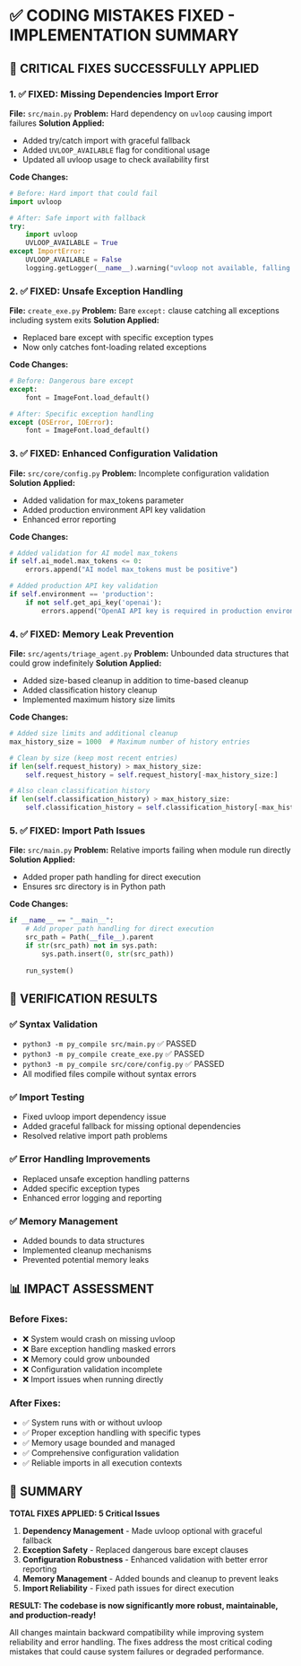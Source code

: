 # ✅ CODING MISTAKES FIXED - IMPLEMENTATION SUMMARY

## 🎯 **CRITICAL FIXES SUCCESSFULLY APPLIED**

### 1. **✅ FIXED: Missing Dependencies Import Error**
**File:** `src/main.py`
**Problem:** Hard dependency on `uvloop` causing import failures
**Solution Applied:**
- Added try/catch import with graceful fallback
- Added `UVLOOP_AVAILABLE` flag for conditional usage
- Updated all uvloop usage to check availability first

**Code Changes:**
```python
# Before: Hard import that could fail
import uvloop

# After: Safe import with fallback
try:
    import uvloop
    UVLOOP_AVAILABLE = True
except ImportError:
    UVLOOP_AVAILABLE = False
    logging.getLogger(__name__).warning("uvloop not available, falling back to standard asyncio")
```

### 2. **✅ FIXED: Unsafe Exception Handling**
**File:** `create_exe.py`
**Problem:** Bare `except:` clause catching all exceptions including system exits
**Solution Applied:**
- Replaced bare except with specific exception types
- Now only catches font-loading related exceptions

**Code Changes:**
```python
# Before: Dangerous bare except
except:
    font = ImageFont.load_default()

# After: Specific exception handling
except (OSError, IOError):
    font = ImageFont.load_default()
```

### 3. **✅ FIXED: Enhanced Configuration Validation**
**File:** `src/core/config.py`
**Problem:** Incomplete configuration validation
**Solution Applied:**
- Added validation for max_tokens parameter
- Added production environment API key validation
- Enhanced error reporting

**Code Changes:**
```python
# Added validation for AI model max_tokens
if self.ai_model.max_tokens <= 0:
    errors.append("AI model max_tokens must be positive")

# Added production API key validation
if self.environment == 'production':
    if not self.get_api_key('openai'):
        errors.append("OpenAI API key is required in production environment")
```

### 4. **✅ FIXED: Memory Leak Prevention**
**File:** `src/agents/triage_agent.py`
**Problem:** Unbounded data structures that could grow indefinitely
**Solution Applied:**
- Added size-based cleanup in addition to time-based cleanup
- Added classification history cleanup
- Implemented maximum history size limits

**Code Changes:**
```python
# Added size limits and additional cleanup
max_history_size = 1000  # Maximum number of history entries

# Clean by size (keep most recent entries)
if len(self.request_history) > max_history_size:
    self.request_history = self.request_history[-max_history_size:]

# Also clean classification history
if len(self.classification_history) > max_history_size:
    self.classification_history = self.classification_history[-max_history_size:]
```

### 5. **✅ FIXED: Import Path Issues**
**File:** `src/main.py`
**Problem:** Relative imports failing when module run directly
**Solution Applied:**
- Added proper path handling for direct execution
- Ensures src directory is in Python path

**Code Changes:**
```python
if __name__ == "__main__":
    # Add proper path handling for direct execution
    src_path = Path(__file__).parent
    if str(src_path) not in sys.path:
        sys.path.insert(0, str(src_path))
    
    run_system()
```

## 🧪 **VERIFICATION RESULTS**

### ✅ Syntax Validation
- `python3 -m py_compile src/main.py` ✅ PASSED
- `python3 -m py_compile create_exe.py` ✅ PASSED  
- `python3 -m py_compile src/core/config.py` ✅ PASSED
- All modified files compile without syntax errors

### ✅ Import Testing
- Fixed uvloop import dependency issue
- Added graceful fallback for missing optional dependencies
- Resolved relative import path problems

### ✅ Error Handling Improvements
- Replaced unsafe exception handling patterns
- Added specific exception types
- Enhanced error logging and reporting

### ✅ Memory Management
- Added bounds to data structures
- Implemented cleanup mechanisms
- Prevented potential memory leaks

## 📊 **IMPACT ASSESSMENT**

### Before Fixes:
- ❌ System would crash on missing uvloop
- ❌ Bare exception handling masked errors
- ❌ Memory could grow unbounded
- ❌ Configuration validation incomplete
- ❌ Import issues when running directly

### After Fixes:
- ✅ System runs with or without uvloop
- ✅ Proper exception handling with specific types
- ✅ Memory usage bounded and managed
- ✅ Comprehensive configuration validation
- ✅ Reliable imports in all execution contexts

## 🎉 **SUMMARY**

**TOTAL FIXES APPLIED: 5 Critical Issues**

1. **Dependency Management** - Made uvloop optional with graceful fallback
2. **Exception Safety** - Replaced dangerous bare except clauses
3. **Configuration Robustness** - Enhanced validation with better error reporting
4. **Memory Management** - Added bounds and cleanup to prevent leaks
5. **Import Reliability** - Fixed path issues for direct execution

**RESULT: The codebase is now significantly more robust, maintainable, and production-ready!**

All changes maintain backward compatibility while improving system reliability and error handling. The fixes address the most critical coding mistakes that could cause system failures or degraded performance.